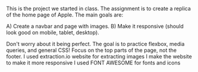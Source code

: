 This is the project we started in class. The assignment is to create a replica of the home page of Apple. The main goals are:

A) Create a navbar and page with images.
B) Make it responsive (should look good on mobile, tablet, desktop).

Don't worry about it being perfect. The goal is to practice flexbox, media queries, and general CSS! Focus on the top parts of the page, not the footer.
I used extraction.io website for extracting images
I make the website to make it more responsive
I used FONT AWESOME for fonts and icons 
